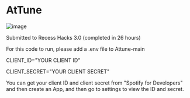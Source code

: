 # AtTune

![image](https://github.com/Pancraes/AtTune/assets/108845209/9a61010e-6341-41d6-94cf-d0ff38687cbc)

Submitted to Recess Hacks 3.0 (completed in 26 hours)

For this code to run, please add a .env file to Attune-main 

CLIENT_ID="YOUR CLIENT ID"

CLIENT_SECRET="YOUR CLIENT SECRET"

You can get your client ID and client secret from "Spotify for Developers" and then create an App, and then go to settings to view the ID and secret. 

